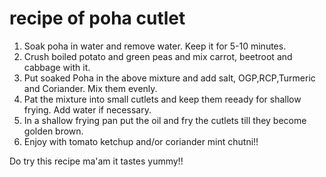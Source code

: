 # recipe of poha cutlet

1) Soak poha in water and remove water. Keep it for 5-10 minutes.
2) Crush boiled potato and green peas and mix carrot, beetroot and cabbage with it.
3) Put soaked Poha in the above mixture and add salt, OGP,RCP,Turmeric and Coriander. Mix them evenly.
4) Pat the mixture into small cutlets and keep them reeady for shallow frying. Add water if necessary.
5) In a shallow frying pan put the oil and fry the cutlets till they become golden brown.
6) Enjoy with tomato ketchup and/or coriander mint chutni!!

Do try this recipe ma'am it tastes yummy!!